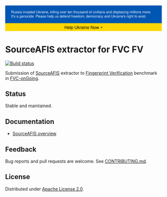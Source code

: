 <!--- Generated by scripts/configure.py --->
[![SWUbanner](https://raw.githubusercontent.com/vshymanskyy/StandWithUkraine/main/banner2-direct.svg)](https://github.com/vshymanskyy/StandWithUkraine/blob/main/docs/README.md)

# SourceAFIS extractor for FVC FV

[![Build status](https://github.com/robertvazan/sourceafis-fvc-fv-extractor/workflows/build/badge.svg)](https://github.com/robertvazan/sourceafis-fvc-fv-extractor/actions/workflows/build.yml)

Submission of [SourceAFIS](https://sourceafis.machinezoo.com/) extractor
to [Fingerprint Verification](https://biolab.csr.unibo.it/FVCOnGoing/UI/Form/BenchmarkAreas/BenchmarkAreaFV.aspx) benchmark
in [FVC-onGoing](https://biolab.csr.unibo.it/FVCOnGoing/UI/Form/Home.aspx).

## Status

Stable and maintained.

## Documentation

* [SourceAFIS overview](https://sourceafis.machinezoo.com/)

## Feedback

Bug reports and pull requests are welcome. See [CONTRIBUTING.md](https://github.com/robertvazan/sourceafis-fvc-fv-extractor/blob/master/CONTRIBUTING.md).

## License

Distributed under [Apache License 2.0](https://github.com/robertvazan/sourceafis-fvc-fv-extractor/blob/master/LICENSE).
